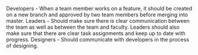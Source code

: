 Developers - When a team member works on a feature, it should be created on a new branch and approved by two team members before merging into master.
Leaders - Should make sure there is clear communication between the team as well as between the team and faculty. Leaders should also make sure that there are clear task assignments and keep up to date with progress.
Designers - Should communicate with developers in the process of designing.